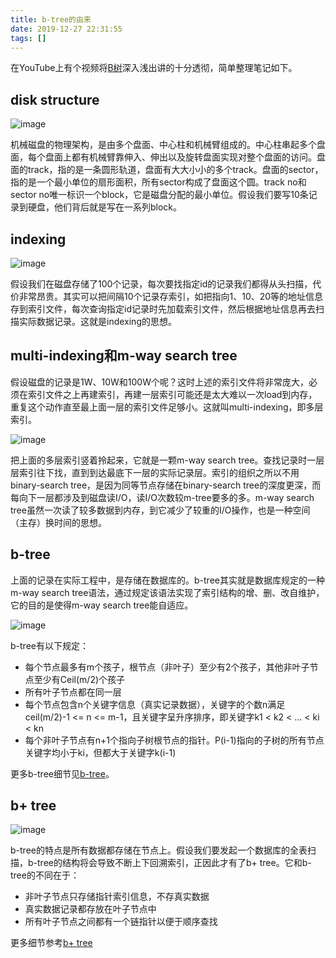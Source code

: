 ```yaml
---
title: b-tree的由来
date: 2019-12-27 22:31:55
tags: []
---
```


在YouTube上有个视频将[B树](https://www.youtube.com/watch?v=aZjYr87r1b8)深入浅出讲的十分透彻，简单整理笔记如下。

<!--more-->

## disk structure

![image](https://user-images.githubusercontent.com/4915189/71506681-e8a03e80-28bc-11ea-862d-8e6d7f10eb07.png)

机械磁盘的物理架构，是由多个盘面、中心柱和机械臂组成的。中心柱串起多个盘面，每个盘面上都有机械臂靠伸入、伸出以及旋转盘面实现对整个盘面的访问。盘面的track，指的是一条圆形轨道，盘面有大大小小的多个track。盘面的sector，指的是一个最小单位的扇形面积，所有sector构成了盘面这个圆。track no和sector no唯一标识一个block，它是磁盘分配的最小单位。假设我们要写10条记录到硬盘，他们背后就是写在一系列block。

## indexing

![image](https://user-images.githubusercontent.com/4915189/71506950-d07cef00-28bd-11ea-8ed2-0f5ae150eabd.png)

假设我们在磁盘存储了100个记录，每次要找指定id的记录我们都得从头扫描，代价非常昂贵。其实可以把间隔10个记录存索引，如把指向1、10、20等的地址信息存到索引文件，每次查询指定id记录时先加载索引文件，然后根据地址信息再去扫描实际数据记录。这就是indexing的思想。

## multi-indexing和m-way search tree

假设磁盘的记录是1W、10W和100W个呢？这时上述的索引文件将非常庞大，必须在索引文件之上再建索引，再建一层索引可能还是太大难以一次load到内存，重复这个动作直至最上面一层的索引文件足够小。这就叫multi-indexing，即多层索引。

![image](https://user-images.githubusercontent.com/4915189/71510392-b9dc9500-28c9-11ea-9518-7e4e92b12e49.png)

把上面的多层索引竖着拎起来，它就是一颗m-way search tree。查找记录时一层层索引往下找，直到到达最底下一层的实际记录层。索引的组织之所以不用binary-search tree，是因为同等节点存储在binary-search tree的深度更深，而每向下一层都涉及到磁盘读I/O，读I/O次数较m-tree要多的多。m-way search tree虽然一次读了较多数据到内存，到它减少了较重的I/O操作，也是一种空间（主存）换时间的思想。

## b-tree

上面的记录在实际工程中，是存储在数据库的。b-tree其实就是数据库规定的一种m-way search tree语法，通过规定该语法实现了索引结构的增、删、改自维护，它的目的是使得m-way search tree能自适应。

![image](https://user-images.githubusercontent.com/4915189/71511235-8f400b80-28cc-11ea-9171-ee6ccefb264f.png)

b-tree有以下规定：
- 每个节点最多有m个孩子，根节点（非叶子）至少有2个孩子，其他非叶子节点至少有Ceil(m/2)个孩子
- 所有叶子节点都在同一层
- 每个节点包含n个关键字信息（真实记录数据），关键字的个数n满足ceil(m/2)-1 <= n <= m-1，且关键字呈升序排序，即关键字k1 < k2 < ... < ki < kn
- 每个非叶子节点有n+1个指向子树根节点的指针。P(i-1)指向的子树的所有节点关键字均小于ki，但都大于关键字k(i-1)

更多b-tree细节见[b-tree](https://www.geeksforgeeks.org/introduction-of-b-tree-2/)。

## b+ tree

![image](https://user-images.githubusercontent.com/4915189/71511550-bfd47500-28cd-11ea-90aa-c8589680301f.png)

b-tree的特点是所有数据都存储在节点上。假设我们要发起一个数据库的全表扫描，b-tree的结构将会导致不断上下回溯索引，正因此才有了b+ tree。它和b-tree的不同在于：
- 非叶子节点只存储指针索引信息，不存真实数据
- 真实数据记录都存放在叶子节点中
- 所有叶子节点之间都有一个链指针以便于顺序查找

更多细节参考[b+ tree](https://www.geeksforgeeks.org/introduction-of-b-tree/)
